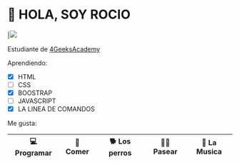 <h1> 👋 HOLA, SOY ROCIO </h1>

|![](https://d2a5isokysfowx.cloudfront.net/wp-content/uploads/2022/02/%C2%BFQue-es-un-framework-en-programacion-scaled.jpg)
 
Estudiante de [4GeeksAcademy](https://github.com/4GeeksAcademy)


Aprendiendo: 
- [x] HTML
- [ ] CSS
- [x] BOOSTRAP
- [ ] JAVASCRIPT
- [x] LA LINEA DE COMANDOS

Me gusta:

|💻 Programar | 🍝 Comer | 🐕 Los perros |  🚶‍♀️ Pasear | 🎵 La Musica |
| ----------- | --------- | --------------| -----------|---------------|


